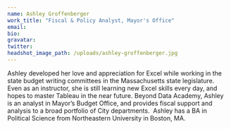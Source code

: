 ```yaml
---
name: Ashley Groffenberger
work_title: "Fiscal & Policy Analyst, Mayor's Office"
email:
bio:
gravatar:
twitter:
headshot_image_path: /uploads/ashley-groffenberger.jpg
---
```



Ashley developed her love and appreciation for Excel while working in the state budget writing committees in the Massachusetts state legislature. Even as an instructor, she is still learning new Excel skills every day, and hopes to master Tableau in the near future. Beyond Data Academy, Ashley is an analyst in Mayor’s Budget Office, and provides fiscal support and analysis to a broad portfolio of City departments. &nbsp;Ashley has a BA in Political Science from Northeastern University in Boston, MA.